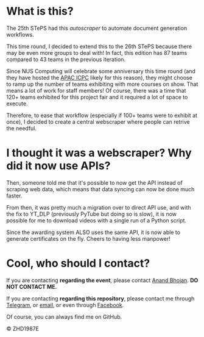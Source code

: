 # What is this?

The 25th STePS had this *autoscraper* to automate document generation workflows.

This time round, I decided to extend this to the 26th STePS because there may be even more groups to deal with! In fact, this edition has 87 teams compared to 43 teams in the previous iteration.

Since NUS Computing will celebrate some anniversary this time round (and they have hosted the [APAC ICPC](https://apac.icpc.global/) likely for this reason), they might choose to ramp up the number of teams exhibiting with more courses on show. That means a lot of work for staff members! Of course, there was a time that 120+ teams exhibited for this project fair and it required a lot of space to execute.

Therefore, to ease that workflow (especially if 100+ teams were to exhibit at once), I decided to create a central webscraper where people can retrive the needful.

# I thought it was a webscraper? Why did it now use APIs?

Then, someone told me that it's possible to now get the API instead of scraping web data, which means that data syncing can now be done much faster.

From then, it was pretty much a migration over to direct API use, and with the fix to YT_DLP (previously PyTube but doing so is slow), it is now possible for me to download videos with a single run of a Python script.

Since the awarding system ALSO uses the same API, it is now able to generate certificates on the fly. Cheers to having less manpower!

# Cool, who should I contact?

If you are contacting **regarding the event**, please contact [Anand Bhojan](mailto:dcsab@nus.edu.sg). **DO NOT CONTACT ME.**

If you are contacting **regarding this repository**, please contact me through [Telegram](https://t.me/zhd1987e), or [email](mailto:zhanghaodong101@outlook.com), or even through [Facebook](https://www.facebook.com/ZhangHaoDongOfficial/).

Of course, you can always find me on GitHub.

©️ ZHD1987E
